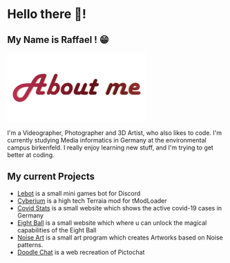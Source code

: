 # Hello there 👋!

## My Name is Raffael ! 😁

![About me](https://github.com/RaffaelSchaefer/RaffaelSchaefer/blob/master/img/about_me.png?raw=true)

I'm a Videographer, Photographer and 3D Artist, who also likes to code.
I'm currently studying Media informatics in Germany at the environmental campus birkenfeld. 
I really enjoy learning new stuff, and I'm trying to get better at coding.

## My current Projects

- [Lebot] is a small mini games bot for Discord
- [Cyberium] is a high tech Terraia mod for tModLoader
- [Covid Stats] is a small website which shows the active covid-19 cases in Germany
- [Eight Ball] is a small website which where u can unlock the magical capabilities of the Eight Ball
- [Noise Art] is a small art program which creates Artworks based on Noise patterns.
- [Doodle Chat] is a web recreation of Pictochat

[Lebot]: https://github.com/RaffaelSchaefer/LeBot
[Cyberium]: https://github.com/RaffaelSchaefer/Cyberium
[Covid Stats]: https://raffaelschaefer.github.io/CovidStats/
[Eight Ball]: https://raffaelschaefer.github.io/EightBall/
[Noise Art]: https://github.com/RaffaelSchaefer/Noise-Art
[Doodle Chat]: https://github.com/Checker8763/Doodle-Chat
